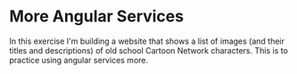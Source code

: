 More Angular Services
=====================

In this exercise I'm building a website that shows a list of images (and their titles and descriptions) of old school Cartoon Network characters.
This is to practice using angular services more. 